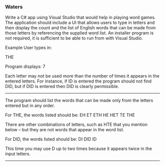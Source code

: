 ### Waters


Write a C# app using Visual Studio that would help in playing word games. The application should include a UI that allows users to type in letters and then display the count and the list of English words that can be made from those letters by referencing the supplied word list. An installer program is not required, it is sufficient to be able to run from with Visual Studio.

Example
User types in:

THE

Program displays: 7

Each letter may not be used more than the number of times it appears in the entered letters. For instance, if ID is entered the program should not find DID, but if DID is entered then DID is clearly permissible.

<hr>

The program should list the words that can be made only from the letters entered but in any order.

For THE, the words listed should be:
EH
ET
ETH
HE
HET
TE
THE

There are other combinations of letters, such as HTE that you mention below – but they are not words that appear in the word list.

For DID, the words listed should be:
DI
DID
ID

This time you may use D up to two times because it appears twice in the input letters.

<hr>
